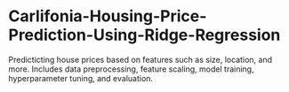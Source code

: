 # Carlifonia-Housing-Price-Prediction-Using-Ridge-Regression
Predicticting house prices based on features such as size, location, and more. Includes data preprocessing, feature scaling, model training, hyperparameter tuning, and evaluation.
